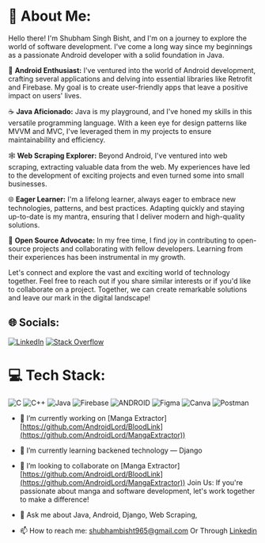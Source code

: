 


# 👋 About Me:

Hello there! I'm Shubham Singh Bisht, and I'm on a journey to explore the world of software development. I've come a long way since my beginnings as a passionate Android developer with a solid foundation in Java.

📱 **Android Enthusiast:** I've ventured into the world of Android development, crafting several applications and delving into essential libraries like Retrofit and Firebase. My goal is to create user-friendly apps that leave a positive impact on users' lives.

☕ **Java Aficionado:** Java is my playground, and I've honed my skills in this versatile programming language. With a keen eye for design patterns like MVVM and MVC, I've leveraged them in my projects to ensure maintainability and efficiency.

🕸️ **Web Scraping Explorer:** Beyond Android, I've ventured into web scraping, extracting valuable data from the web. My experiences have led to the development of exciting projects and even turned some into small businesses.

🌐 **Eager Learner:** I'm a lifelong learner, always eager to embrace new technologies, patterns, and best practices. Adapting quickly and staying up-to-date is my mantra, ensuring that I deliver modern and high-quality solutions.

🌱 **Open Source Advocate:** In my free time, I find joy in contributing to open-source projects and collaborating with fellow developers. Learning from their experiences has been instrumental in my growth.

Let's connect and explore the vast and exciting world of technology together. Feel free to reach out if you share similar interests or if you'd like to collaborate on a project. Together, we can create remarkable solutions and leave our mark in the digital landscape!




## 🌐 Socials:
[![LinkedIn](https://img.shields.io/badge/LinkedIn-%230077B5.svg?logo=linkedin&logoColor=white)](https://www.linkedin.com/in/shubhamsinghbisht-androiddeveloper/) [![Stack Overflow](https://img.shields.io/badge/-Stackoverflow-FE7A16?logo=stack-overflow&logoColor=white)](https://stackoverflow.com/users/18078141/shubham) 

# 💻 Tech Stack:
![C](https://img.shields.io/badge/c-%2300599C.svg?style=for-the-badge&logo=c&logoColor=white) ![C++](https://img.shields.io/badge/c++-%2300599C.svg?style=for-the-badge&logo=c%2B%2B&logoColor=white) ![Java](https://img.shields.io/badge/java-%23ED8B00.svg?style=for-the-badge&logo=java&logoColor=white) ![Firebase](https://img.shields.io/badge/firebase-%23039BE5.svg?style=for-the-badge&logo=firebase) ![ANDROID](https://img.shields.io/badge/android-%2320232a.svg?style=for-the-badge&logo=android&logoColor=%a4c639) 	![Figma](https://img.shields.io/badge/figma-%23F24E1E.svg?style=for-the-badge&logo=figma&logoColor=white) ![Canva](https://img.shields.io/badge/Canva-%2300C4CC.svg?style=for-the-badge&logo=Canva&logoColor=white) ![Postman](https://img.shields.io/badge/Postman-FF6C37?style=for-the-badge&logo=postman&logoColor=white)


- 🔭 I’m currently working on [Manga Extractor][https://github.com/AndroidLord/BloodLink](https://github.com/AndroidLord/MangaExtractor))
- 🌱 I’m currently learning backened technology — Django
- 👯 I’m looking to collaborate on [Manga Extractor][https://github.com/AndroidLord/BloodLink](https://github.com/AndroidLord/MangaExtractor)) Join Us: If you're passionate about manga and software development, let's work together to make a difference!

- 💬 Ask me about Java, Android, Django, Web Scraping, 
- 📫 How to reach me: shubhambisht965@gmail.com Or Through [Linkedin](https://www.linkedin.com/in/shubhamsinghbisht-androiddeveloper/)

